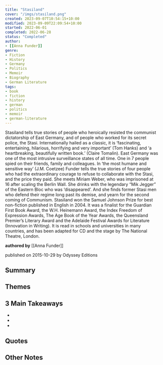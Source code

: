 ```yaml
---
title: "Stasiland"
cover: "/imgs/stasiland.png"
created: 2023-09-07T10:54:15+10:00
modified: 2023-09-09T22:09:54+10:00
started: 2022-06-01
completed: 2022-06-28
status: "Completed"
author:
- [[Anna Funder]]
genre:
- Fiction
- History
- Germany
- Politics
- Memoir
- Biography
- German Literature
tags:
- book
- fiction
- history
- german
- politics
- memoir
- german-literature
---
```


Stasiland tells true stories of people who heroically resisted the communist dictatorship of East Germany, and of people who worked for its secret police, the Stasi. Internationally hailed as a classic, it is ‘fascinating, entertaining, hilarious, horrifying and very important’ (Tom Hanks) and ‘a heartbreaking, beautifully written book.’ (Claire Tomalin). East Germany was one of the most intrusive surveillance states of all time. One in 7 people spied on their friends, family and colleagues. In ‘the most humane and sensitive way’ (J.M. Coetzee) Funder tells the true stories of four people who had the extraordinary courage to refuse to collaborate with the Stasi, and the price they paid. She meets Miriam Weber, who was imprisoned at 16 after scaling the Berlin Wall. She drinks with the legendary “Mik Jegger” of the Eastern Bloc who was ‘disappeared’. And she finds former Stasi men who defend their regime long past its demise, and yearn for the second coming of Communism. Stasiland won the Samuel Johnson Prize for best non-fiction published in English in 2004. It was a finalist for the Guardian First Book Award, the W.H. Heinemann Award, the Index Freedom of Expression Awards, The Age Book of the Year Awards, the Queensland Premier’s Literary Award and the Adelaide Festival Awards for Literature (Innovation in Writing). It is read in schools and universities in many countries, and has been adapted for CD and the stage by The National Theatre, London.

**authored by** [[Anna Funder]]

published on 2015-10-29 by Odyssey Editions

## Summary


## Themes


## 3 Main Takeaways
- 
- 
- 

## Quotes


## Other Notes